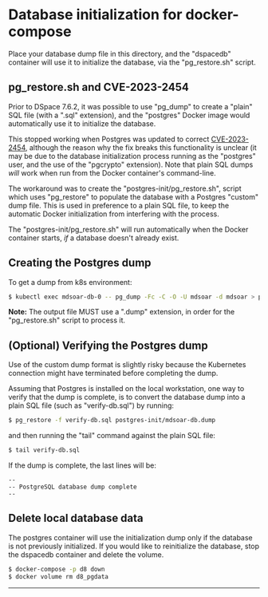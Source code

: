 # Database initialization for docker-compose

Place your database dump file in this directory, and the "dspacedb" container
will use it to initialize the database, via the "pg_restore.sh" script.

## pg_restore.sh and CVE-2023-2454

Prior to DSpace 7.6.2, it was possible to use "pg_dump" to create a "plain" SQL
file (with a ".sql" extension), and the "postgres" Docker image
would automatically use it to initialize the database.

This stopped working when Postgres was updated to correct
[CVE-2023-2454][CVE-2023-2454], although the reason why the fix breaks this
functionality is unclear (it may be due to the database initialization
process running as the "postgres" user, and the use of the "pgcrypto"
extension). Note that plain SQL dumps *will* work when run from the Docker
container's command-line.

The workaround was to create the "postgres-init/pg_restore.sh", script
which uses "pg_restore" to populate the database with a Postgres "custom" dump
file. This is used in preference to a plain SQL file, to keep the automatic
Docker initialization from interfering with the process.

The "postgres-init/pg_restore.sh" will run automatically when the Docker
container starts, *if* a database doesn't already exist.

## Creating the Postgres dump

To get a dump from k8s environment:

```zsh
$ kubectl exec mdsoar-db-0 -- pg_dump -Fc -C -O -U mdsoar -d mdsoar > postgres-init/mdsoar-db.dump
```

**Note:** The output file MUST use a ".dump" extension, in order for the
"pg_restore.sh" script to process it.

## (Optional) Verifying the Postgres dump

Use of the custom dump format is slightly risky because the Kubernetes
connection might have terminated before completing the dump.

Assuming that Postgres is installed on the local workstation, one way to
verify that the dump is complete, is to convert the database dump into a
plain SQL file (such as "verify-db.sql") by running:

```zsh
$ pg_restore -f verify-db.sql postgres-init/mdsoar-db.dump
```

and then running the "tail" command against the plain SQL file:

```zsh
$ tail verify-db.sql
```

If the dump is complete, the last lines will be:

```text
--
-- PostgreSQL database dump complete
--
```

## Delete local database data

The postgres container will use the initialization dump only if the
database is not previously initialized. If you would like to reinitialize the
database, stop the dspacedb container and delete the volume.

```zsh
$ docker-compose -p d8 down
$ docker volume rm d8_pgdata
```

---
[CVE-2023-2454]: https://www.postgresql.org/support/security/CVE-2023-2454/

